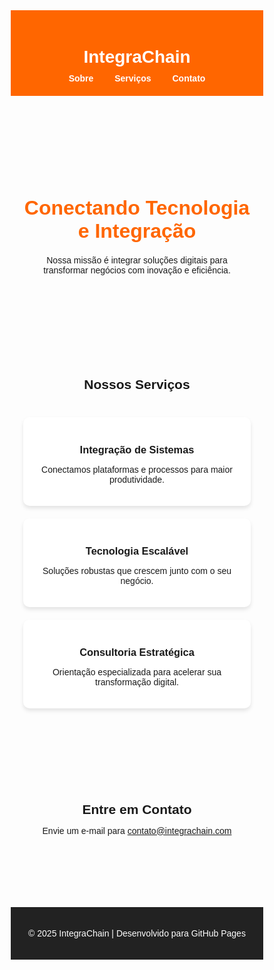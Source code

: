<html lang="pt-BR">
<head>
  <meta charset="UTF-8">
  <meta name="viewport" content="width=device-width, initial-scale=1.0">
  <title>IntegraChain</title>
  <style>
    * {
      margin: 0;
      padding: 0;
      box-sizing: border-box;
      font-family: Arial, sans-serif;
    }

    body {
      background: #f5f5f5;
      color: #333;
      line-height: 1.6;
    }

    header {
      background: #ff6600;
      color: #fff;
      padding: 20px 40px;
      text-align: center;
    }

    header h1 {
      margin-bottom: 10px;
    }

    nav a {
      color: #fff;
      margin: 0 15px;
      text-decoration: none;
      font-weight: bold;
    }

    nav a:hover {
      text-decoration: underline;
    }

    section {
      padding: 60px 20px;
      max-width: 1000px;
      margin: auto;
    }

    .hero {
      text-align: center;
    }

    .hero h2 {
      font-size: 2rem;
      margin-bottom: 20px;
      color: #ff6600;
    }

    .features {
      display: grid;
      grid-template-columns: repeat(auto-fit, minmax(250px, 1fr));
      gap: 20px;
      margin-top: 40px;
    }

    .card {
      background: #fff;
      padding: 20px;
      border-radius: 10px;
      box-shadow: 0 4px 6px rgba(0,0,0,0.1);
      text-align: center;
    }

    footer {
      background: #222;
      color: #fff;
      text-align: center;
      padding: 20px;
      margin-top: 40px;
    }

    footer a {
      color: #ff6600;
      text-decoration: none;
    }
  </style>
</head>
<body>

  <header>
    <h1>IntegraChain</h1>
    <nav>
      <a href="#sobre">Sobre</a>
      <a href="#servicos">Serviços</a>
      <a href="#contato">Contato</a>
    </nav>
  </header>

  <section class="hero" id="sobre">
    <h2>Conectando Tecnologia e Integração</h2>
    <p>Nossa missão é integrar soluções digitais para transformar negócios com inovação e eficiência.</p>
  </section>

  <section id="servicos">
    <h2 style="text-align:center;">Nossos Serviços</h2>
    <div class="features">
      <div class="card">
        <h3>Integração de Sistemas</h3>
        <p>Conectamos plataformas e processos para maior produtividade.</p>
      </div>
      <div class="card">
        <h3>Tecnologia Escalável</h3>
        <p>Soluções robustas que crescem junto com o seu negócio.</p>
      </div>
      <div class="card">
        <h3>Consultoria Estratégica</h3>
        <p>Orientação especializada para acelerar sua transformação digital.</p>
      </div>
    </div>
  </section>

  <section id="contato">
    <h2 style="text-align:center;">Entre em Contato</h2>
    <p style="text-align:center;">Envie um e-mail para <a href="mailto:contato@integrac-hain.com">contato@integrachain.com</a></p>
  </section>

  <footer>
    <p>&copy; 2025 IntegraChain | Desenvolvido para GitHub Pages</p>
  </footer>

</body>
</html>
